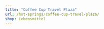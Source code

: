 ```yaml
---
title: "Coffee Cup Travel Plaza"
url: /hot-springs/coffee-cup-travel-plaza/
shop: Lebensmittel
---
```


